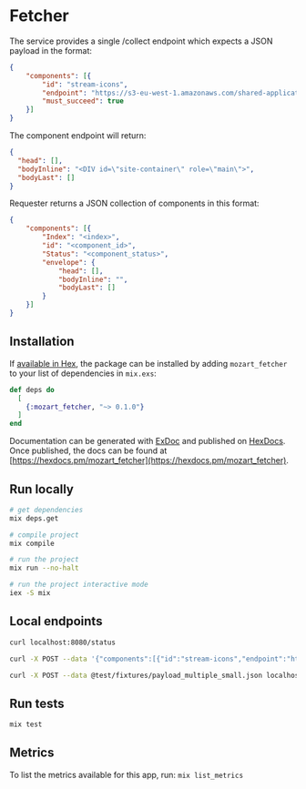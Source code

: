 # Fetcher

The service provides a single /collect endpoint which expects a JSON payload in the format:

```json
{
    "components": [{
        "id": "stream-icons",
        "endpoint": "https://s3-eu-west-1.amazonaws.com/shared-application-buckets-public-1pmfwo80l61it/load-tests/static_envelopes/25082016/small-1.0.4.json",
        "must_succeed": true
    }]
}
```

The component endpoint will return:

```json
{
  "head": [],
  "bodyInline": "<DIV id=\"site-container\" role=\"main\">",
  "bodyLast": []
}
```


Requester returns a JSON collection of components in this format:

```json
{
    "components": [{
        "Index": "<index>",
        "id": "<component_id>",
        "Status": "<component_status>",
        "envelope": {
            "head": [],
            "bodyInline": "",
            "bodyLast": []
        }
    }]
}
```

## Installation

If [available in Hex](https://hex.pm/docs/publish), the package can be installed
by adding `mozart_fetcher` to your list of dependencies in `mix.exs`:

```elixir
def deps do
  [
    {:mozart_fetcher, "~> 0.1.0"}
  ]
end
```

Documentation can be generated with [ExDoc](https://github.com/elixir-lang/ex_doc)
and published on [HexDocs](https://hexdocs.pm). Once published, the docs can
be found at [https://hexdocs.pm/mozart_fetcher](https://hexdocs.pm/mozart_fetcher).


## Run locally

```sh
# get dependencies
mix deps.get

# compile project
mix compile

# run the project
mix run --no-halt

# run the project interactive mode
iex -S mix
```

## Local endpoints

```sh
curl localhost:8080/status

curl -X POST --data '{"components":[{"id":"stream-icons","endpoint":"https://s3-eu-west-1.amazonaws.com/shared-application-buckets-public-1pmfwo80l61it/load-tests/static_envelopes/25082016/small-1.0.4.json","must_succeed":true}]}' localhost:8080/collect

curl -X POST --data @test/fixtures/payload_multiple_small.json localhost:8080/collect
```

## Run tests

```sh
mix test
```

## Metrics
To list the metrics available for this app, run:
`mix list_metrics`
